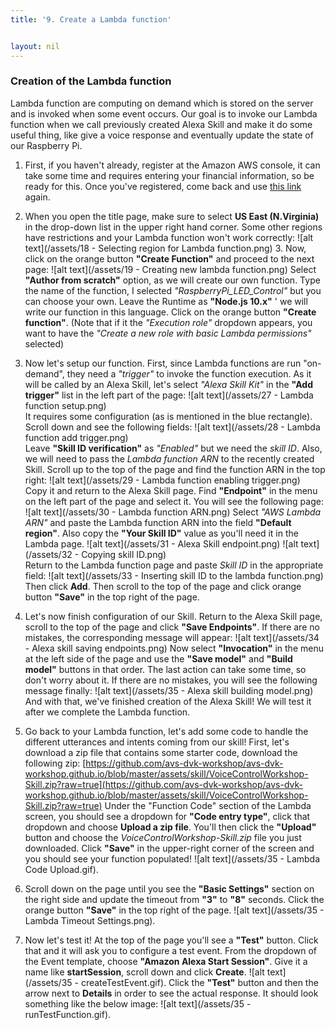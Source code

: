 ```yaml
---
title: '9. Create a Lambda function'


layout: nil
---
```


### Creation of the Lambda function

Lambda function are computing on demand which is stored on the server and is invoked when some event occurs. Our goal is to invoke our Lambda function when we call previously created Alexa Skill and make it do some useful thing, like give a voice response and eventually update the state of our Raspberry Pi.

1.	First, if you haven't already, register at the Amazon AWS console, it can take some time and requires entering your financial information, so be ready for this.  Once you've registered, come back and use [this link](https://console.aws.amazon.com/lambda) again. 

2.	When you open the title page, make sure to select **US East (N.Virginia)** in the drop-down list in the upper right hand corner. Some other regions have restrictions and your Lambda function won't work correctly:
![alt text](/assets/18 - Selecting region for Lambda function.png)  3.	Now, click on the orange button **"Create Function"** and proceed to the next page:
![alt text](/assets/19 - Creating new lambda function.png) 
Select **"Author from scratch"** option, as we will create our own function. Type the name of the function, I selected *"RaspberryPi_LED_Control"* but you can choose your own. Leave the Runtime as **"Node.js 10.x"** ' we will write our function in this language. Click on the orange button **"Create function"**. (Note that if it the *"Execution role"* dropdown appears, you want to have the *"Create a new role with basic Lambda permissions"* selected)

3.	Now let's setup our function. First, since Lambda functions are run "on-demand", they need a *"trigger"* to invoke the function execution. As it will be called by an Alexa Skill, let's select *"Alexa Skill Kit"* in the **"Add trigger"** list in the left part of the page:
![alt text](/assets/27 - Lambda function setup.png)    
It requires some configuration (as is mentioned in the blue rectangle). Scroll down and see the following fields:
![alt text](/assets/28 - Lambda function add trigger.png)  
Leave **"Skill ID verification"** as *"Enabled"* but we need the *skill ID*. Also, we will need to pass the *Lambda function ARN* to the recently created Skill. Scroll up to the top of the page and find the function ARN in the top right:
![alt text](/assets/29 - Lambda function enabling trigger.png)   
Copy it and return to the Alexa Skill page. Find **"Endpoint"** in the menu on the left part of the page and select it. You will see the following page:
![alt text](/assets/30 - Lambda function ARN.png) 
Select *"AWS Lambda ARN"* and paste the Lambda function ARN into the field **"Default region"**. Also copy the **"Your Skill ID"** value as you'll need it in the Lambda page. 
![alt text](/assets/31 - Alexa Skill endpoint.png) 
![alt text](/assets/32 - Copying skill ID.png)    
Return to the Lambda function page and paste *Skill ID* in the appropriate field:
![alt text](/assets/33 - Inserting skill ID to the lambda function.png)   
Then click **Add**. Then scroll to the top of the page and click orange button **"Save"** in the top right of the page. 

4.	Let's now finish configuration of our Skill. Return to the Alexa Skill page, scroll to the top of the page and click **"Save Endpoints"**. If there are no mistakes, the corresponding message will appear:
![alt text](/assets/34 - Alexa skill saving endpoints.png) 
Now select **"Invocation"** in the menu at the left side of the page and use the **"Save model"** and **"Build model"** buttons in that order. The last action can take some time, so don't worry about it. If there are no mistakes, you will see the following message finally: 
![alt text](/assets/35 - Alexa skill building model.png) 
And with that, we've finished creation of the Alexa Skill! We will test it after we complete the Lambda function. 

5. Go back to your Lambda function, let's add some code to handle the different utterances and intents coming from our skill! 
First, let's download a zip file that contains some starter code, download the following zip: [https://github.com/avs-dvk-workshop/avs-dvk-workshop.github.io/blob/master/assets/skill/VoiceControlWorkshop-Skill.zip?raw=true](https://github.com/avs-dvk-workshop/avs-dvk-workshop.github.io/blob/master/assets/skill/VoiceControlWorkshop-Skill.zip?raw=true)
Under the "Function Code" section of the Lambda screen, you should see a dropdown for **"Code entry type"**, click that dropdown and choose **Upload a zip file**. You'll then click the **"Upload"** button and choose the *VoiceControlWorkshop-Skill.zip* file you just downloaded. Click **"Save"** in the upper-right corner of the screen and you should see your function populated!
![alt text](/assets/35 - Lambda Code Upload.gif).

6. Scroll down on the page until you see the **"Basic Settings"** section on the right side and update the timeout from **"3"** to **"8"** seconds. Click the orange button **"Save"** in the top right of the page.
![alt text](/assets/35 - Lambda Timeout Settings.png).

7. Now let's test it! 
At the top of the page you'll see a **"Test"** button. Click that and it will ask you to configure a test event. From the dropdown of the Event template, choose **"Amazon Alexa Start Session"**. Give it a name like **startSession**, scroll down and click **Create**.
![alt text](/assets/35 - createTestEvent.gif).
Click the **"Test"** button and then the arrow next to **Details** in order to see the actual response. It should look something like the below image:
![alt text](/assets/35 - runTestFunction.gif).
